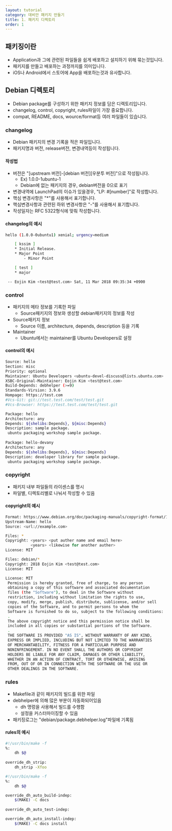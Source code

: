 ```yaml
---
layout: tutorial
category: 데비안 패키지 만들기
title: 1. 패키지 디렉토리
order: 1
---
```


## 패키징이란
- Application과 그에 관련된 파일들을 쉽게 배포하고 설치하기 위해 묶는것입니다.
- 패키지를 만들고 배포하는 과정까지를 의미입니다.
- iOS나 Android에서 스토어에 App을 배포하는것과 유사합니다.

## Debian 디렉토리
- Debian package를 구성하기 위한 패키지 정보를 담은 디렉토리입니다.
- changelog, control, copyright, rules파일이 가장 중요합니다.
- compat, README, docs, wource/format등 여러 파일들이 있습니다.

### changelog
- Debian 패키지의 변경 기록을 적은 파일입니다.
- 패키지명과 버전, release버전, 변경내역등이 작성됩니다.

#### 작성법
- 버전은 "[upstream 버전]-[debian 버전][우분투 버전]"으로 작성됩니다.
	- Ex) 1.0.0-1ubuntu-1
	- Debian에 없는 패키지의 경우, debian버전을 0으로 표기
- 변경내역에 LaunchPad의 이슈가 있을경우, "LP: #[number]"로 작성합니다.
- 핵심 변경사항은 "*"를 사용해서 표기합니다.
- 핵심변경사항과 관련된 하위 변경사항은 "-"를 사용해서 표기합니다.
- 작성일자는 RFC 5322형식에 맞춰 작성합니다.

#### changelog의 예시
```bash
hello (1.0.0-0ubuntu1) xenial; urgency=medium

	[ kssim ]
	* Initial Release.
	* Major Point
		- Minor Point

	[ test ]
	* major

 -- Eojin Kim <test@test.com> Sat, 11 Mar 2018 09:35:34 +0900
```

### control
- 패키지의 메타 정보를 기록한 파일
    - Source패키지의 정보와 생성할 debian패키지의 정보를 작성
- Source패키지 정보
    - Source 이름, architecture, depends, description 등을 기록
- Maintainer
    - Ubuntu에서는 maintainer를 Ubuntu Developers로 설정

#### control의 예시
```bash
Source: hello
Section: misc
Priority: optional
Maintainer: Ubuntu Developers <ubuntu-devel-discuss@lists.ubuntu.com>
XSBC-Original-Maintainer: Eojin Kim <test@test.com>
Build-Depends: debhelper (>=9)
Standards-Virsion: 3.9.6
Hompage: https://test.com
#Vcs-Git: git://test.test.com/test/test.git
#Vcs-Browser: https://test.test.com/test/test.git

Package: hello
Architecture: any
Depends: ${shelibs:Depends}, ${misc:Depends}
Description: sample package.
 ubuntu packaging workshop sample package.
 
Package: hello-devany
Architecture: any
Depends: ${shelibs:Depends}, ${misc:Depends}
Description: developer library for sample package.
 ubuntu packaging workshop sample package.
```

### copyright
- 패키지 내부 파일들의 라이센스를 명시
- 파일별, 디렉토리별로 나눠서 작성할 수 있음

#### copyright의 예시
```bash
Format: https://www.debian.org/doc/packaging-manuals/copyright-format/1.0/
Upstream-Name: hello
Source: <url://example.com>

Files: *
Copyright: <years> <put auther name and email here>
           <years> <likewise for another auther>
License: MIT

Files: debian/*
Copyright: 2018 Eojin Kim <test@test.com>
License: MIT

License: MIT
 Permission is hereby granted, free of charge, to any person
 obtaining a copy of this software and associated documentation
 files (the "Software"), to deal in the Software without
 restriction, including without limitation the rights to use,
 copy, modify, merge, publish, distribute, sublicense, and/or sell
 copies of the Software, and to permit persons to whom the
 Software is furnished to do so, subject to the following conditions:
 .
 The above copyright notice and this permission notice shall be
 included in all copies or substantial portions of the Software.
 .
 THE SOFTWARE IS PROVIDED "AS IS", WITHOUT WARRANTY OF ANY KIND,
 EXPRESS OR IMPLIED, INCLUDING BUT NOT LIMITED TO THE WARRANTIES
 OF MERCHANTABILITY, FITNESS FOR A PARTICULAR PURPOSE AND
 NONINFRINGEMENT. IN NO EVENT SHALL THE AUTHORS OR COPYRIGHT
 HOLDERS BE LIABLE FOR ANY CLAIM, DAMAGES OR OTHER LIABILITY,
 WHETHER IN AN ACTION OF CONTRACT, TORT OR OTHERWISE, ARISING
 FROM, OUT OF OR IN CONNECTION WITH THE SOFTWARE OR THE USE OR
 OTHER DEALINGS IN THE SOFTWARE.
```

### rules
- Makefile과 같이 패키지의 빌드를 위한 파일
- debhelper에 의해 많은 부분이 자동화되어있음
    - dh 명렁을 사용해서 빌드를 수행함
    - 설정을 커스터마이징할 수 있음
- 패키징로그는 "debian/package.debhelper.log"파일에 기록됨

#### rules의 예시
```bash
#!/usr/bin/make -f
%:
    dh $@
    
override_dh_strip:
    dh_strip -Xfoo
```
```bash
#!/usr/bin/make -f
%:
    dh $@

override_dh_auto_build-indep:
    $(MAKE) -C docs
    
override_dh_auto_test-indep:

override_dh_auto_install-indep:
    $(MAKE) -C docs install
```



